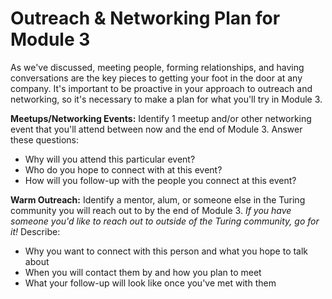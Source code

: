 # Outreach & Networking Plan for Module 3
As we've discussed, meeting people, forming relationships, and having conversations are the key pieces to getting your foot in the door at any company. It's important to be proactive in your approach to outreach and networking, so it's necessary to make a plan for what you'll try in Module 3. 

**Meetups/Networking Events:** Identify 1 meetup and/or other networking event that you'll attend between now and the end of Module 3. Answer these questions:

* Why will you attend this particular event?
* Who do you hope to connect with at this event?
* How will you follow-up with the people you connect at this event?

**Warm Outreach:** Identify a mentor, alum, or someone else in the Turing community you will reach out to by the end of Module 3. *If you have someone you'd like to reach out to outside of the Turing community, go for it!* Describe:

* Why you want to connect with this person and what you hope to talk about
* When you will contact them by and how you plan to meet
* What your follow-up will look like once you've met with them

